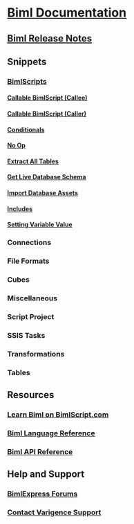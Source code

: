 # [Biml Documentation](index.md)
## [Biml Release Notes](biml-release-notes.md)
## Snippets
### [BimlScripts](snippets-bimlscripts.md)
#### [Callable BimlScript (Callee)](snippets-bimlscripts-callee.md)
#### [Callable BimlScript (Caller)](snippets-bimlscripts-caller.md)
#### [Conditionals](snippets-bimlscripts-conditionals.md)
#### [No Op](snippets-bimlscripts-no-op.md)
#### [Extract All Tables](snippets-bimlscripts-extract-all-tables.md)
#### [Get Live Database Schema](snippets-bimlscripts-get-live-database-schema.md)
#### [Import Database Assets](snippets-bimlscripts-import-database-assets.md)
#### [Includes](snippets-bimlscripts-includes.md)
#### [Setting Variable Value](snippets-bimlscripts-setting-variable-value.md)
### Connections
### File Formats
### Cubes
### Miscellaneous
### Script Project
### SSIS Tasks
### Transformations
### Tables
## Resources
### [Learn Biml on BimlScript.com](http://bimlscript.com/)
### [Biml Language Reference](https://varigence.com/Documentation/Language/Index)
### [Biml API Reference](https://varigence.com/Documentation/Api/Index)
## Help and Support
### [BimlExpress Forums](https://varigence.com/Forums?forumName=Biml)
### [Contact Varigence Support](https://varigence.com/Support)